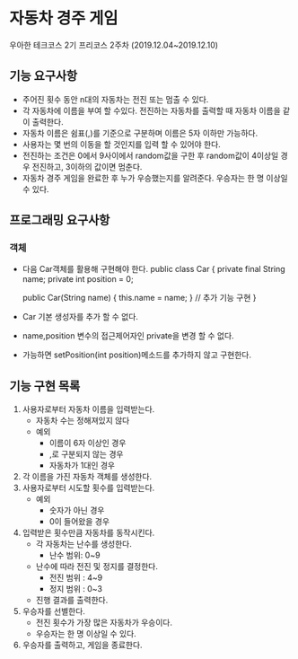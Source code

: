 # 자동차 경주 게임
우아한 테크코스 2기 프리코스 2주차 (2019.12.04~2019.12.10)

## 기능 요구사항
* 주어진 횟수 동안 n대의 자동차는 전진 또는 멈출 수 있다. 
* 각 자동차에 이름을 부여 할 수있다. 전진하는 자동차를 출력할 때 자동차 이름을 같이 출력한다. 
* 자동차 이름은 쉼표(,)를 기준으로 구분하며 이름은 5자 이하만 가능하다. 
* 사용자는 몇 번의 이동을 할 것인지를 입력 할 수 있어야 한다. 
* 전진하는 조건은 0에서 9사이에서 random값을 구한 후 random값이 4이상일 경우 전진하고, 3이하의 값이면 멈춘다. 
* 자동차 경주 게임을 완료한 후 누가 우승했는지를 알려준다. 우승자는 한 명 이상일 수 있다. 

## 프로그래밍 요구사항 
### 객체
* 다음 Car객체를 활용해 구현해야 한다. 
public class Car {
    private final String name;
    private int position = 0;
    
    public Car(String name) {
        this.name = name;
    }
    // 추가 기능 구현
}
* Car 기본 생성자를 추가 할 수 없다. 
* name,position 변수의 접근제어자인 private을 변경 할 수 없다. 
* 가능하면 setPosition(int position)메소드를 추가하지 않고 구현한다.

## 기능 구현 목록
1. 사용자로부터 자동차 이름을 입력받는다.
    - 자동차 수는 정해져있지 않다
    - 예외
        - 이름이 6자 이상인 경우
        - ,로 구분되지 않는 경우
        - 자동차가 1대인 경우
2. 각 이름을 가진 자동차 객체를 생성한다. 
3. 사용자로부터 시도할 횟수를 입력받는다.
    - 예외
        - 숫자가 아닌 경우
        - 0이 들어왔을 경우
4. 입력받은 횟수만큼 자동차를 동작시킨다.
    - 각 자동차는 난수를 생성한다.
        - 난수 범위: 0~9
    - 난수에 따라 전진 및 정지를 결정한다.
        - 전진 범위 : 4~9
        - 정지 범위 : 0~3
    - 진행 결과를 출력한다.
5. 우승자를 선별한다.
    - 전진 횟수가 가장 많은 자동차가 우승이다.
    - 우승자는 한 명 이상일 수 있다. 
6. 우승자를 출력하고, 게임을 종료한다. 